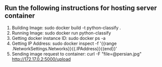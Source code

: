 ## Run the following instructions for hosting server container
1. Building Image: sudo docker build -t python-classify .
2. Running Image: sudo docker run python-classify
3. Getting docker instance ID: sudo docker ps -a
4. Getting IP Address: sudo docker inspect -f '{{range .NetworkSettings.Networks}}{{.IPAddress}}{{end}}'  <InstanceId>
5. Sending image request to container: curl -F "file=@persian.jpg" http://172.17.0.2:5000/upload
